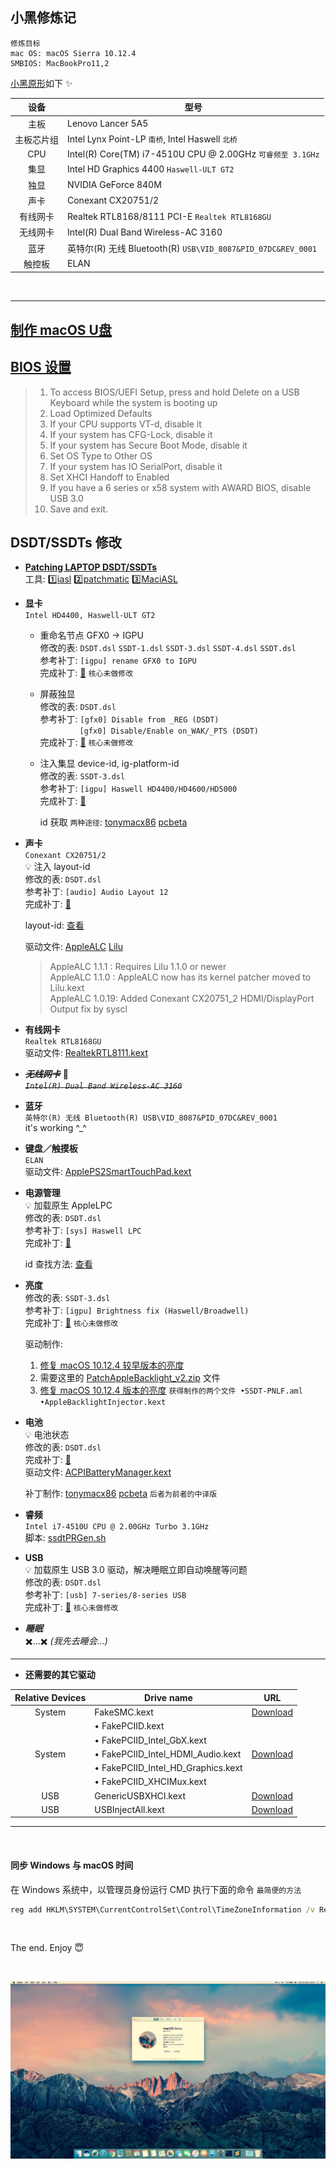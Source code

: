 ## 小黑修炼记

    修炼目标
    mac OS: macOS Sierra 10.12.4
    SMBIOS: MacBookPro11,2

[小黑原形](http://www.lenovo.com.cn/product/50081.html "LENOVO 小新 V2000 Bigger 版")如下 :sparkles:

设备 | 型号
:-: | -
主板 | Lenovo Lancer 5A5
主板芯片组 | Intel Lynx Point-LP `南桥`, Intel Haswell `北桥`
CPU | Intel(R) Core(TM) i7-4510U CPU @ 2.00GHz `可睿频至 3.1GHz`
集显 | Intel HD Graphics 4400 `Haswell-ULT GT2`
独显 | NVIDIA GeForce 840M
声卡 | Conexant CX20751/2
有线网卡 | Realtek RTL8168/8111 PCI-E `Realtek RTL8168GU`
无线网卡 | Intel(R) Dual Band Wireless-AC 3160
蓝牙 | 英特尔(R) 无线 Bluetooth(R) `USB\VID_8087&PID_07DC&REV_0001`
触控板 | ELAN

&nbsp;

---

## [制作 macOS U盘](https://www.tonymacx86.com/threads/unibeast-install-macos-sierra-on-any-supported-intel-based-pc.200564/#create_unibeast)


## [BIOS 设置](https://www.tonymacx86.com/threads/unibeast-install-macos-sierra-on-any-supported-intel-based-pc.200564/#uefi_settings)
> 1. To access BIOS/UEFI Setup, press and hold Delete on a USB Keyboard while the system is booting up
> 2. Load Optimized Defaults
> 3. If your CPU supports VT-d, disable it
> 4. If your system has CFG-Lock, disable it
> 5. If your system has Secure Boot Mode, disable it
> 6. Set OS Type to Other OS
> 7. If your system has IO SerialPort, disable it
> 8. Set XHCI Handoff to Enabled
> 9. If you have a 6 series or x58 system with AWARD BIOS, disable USB 3.0
> 10. Save and exit.


## DSDT/SSDTs 修改
-   **[Patching LAPTOP DSDT/SSDTs](https://www.tonymacx86.com/threads/guide-patching-laptop-dsdt-ssdts.152573/)**  
    工具:
    :one:[iasl](https://bitbucket.org/RehabMan/acpica/downloads/)
    :two:[patchmatic](https://bitbucket.org/RehabMan/os-x-maciasl-patchmatic/downloads/)
    :three:[MaciASL](https://bitbucket.org/RehabMan/os-x-maciasl-patchmatic/downloads/)


-   **显卡**  
    `Intel HD4400, Haswell-ULT GT2`  

    * 重命名节点 GFX0 -> IGPU  
    修改的表: `DSDT.dsl` `SSDT-1.dsl` `SSDT-3.dsl` `SSDT-4.dsl` `SSDT.dsl`  
    参考补丁: `[igpu] rename GFX0 to IGPU`  
    完成补丁: [:page_facing_up:](graphics_rename_node.txt) `核心未做修改`

    * 屏蔽独显  
    修改的表: `DSDT.dsl`  
    参考补丁: `[gfx0] Disable from _REG (DSDT)`  
    &nbsp;&nbsp;&nbsp;&nbsp;&nbsp;&nbsp;&nbsp;&nbsp;&nbsp;&nbsp;&nbsp;&nbsp;&nbsp;&nbsp;&nbsp;
             `[gfx0] Disable/Enable on_WAK/_PTS (DSDT)`  
    完成补丁: [:page_facing_up:](graphics_disable_nv.txt) `核心未做修改`

    * 注入集显 device-id, ig-platform-id  
    修改的表: `SSDT-3.dsl`  
    参考补丁: `[igpu] Haswell HD4400/HD4600/HD5000`  
    完成补丁: [:page_facing_up:](graphics_inject_id.txt)

        id 获取 `两种途径`:
        [tonymacx86](https://www.tonymacx86.com/threads/fix-intel-hd4200-hd4400-hd4600-mobile-on-yosemite.145427/)
        [pcbeta](http://bbs.pcbeta.com/viewthread-1465761-1-1.html)


-   **声卡**  
    `Conexant CX20751/2`  
    :bulb: 注入 layout-id  
    修改的表: `DSDT.dsl`  
    参考补丁: `[audio] Audio Layout 12`  
    完成补丁: [:page_facing_up:](audio.txt)

    layout-id: [查看](https://github.com/vit9696/AppleALC/wiki/Supported-codecs)

    驱动文件:
    [AppleALC](https://github.com/vit9696/AppleALC)
    [Lilu](https://github.com/vit9696/Lilu)
    > AppleALC 1.1.1 : Requires Lilu 1.1.0 or newer  
    > AppleALC 1.1.0 : AppleALC now has its kernel patcher moved to Lilu.kext  
    > AppleALC 1.0.19: Added Conexant CX20751_2 HDMI/DisplayPort Output fix by syscl

-   **有线网卡**  
    `Realtek RTL8168GU`  
    驱动文件: [RealtekRTL8111.kext](https://bitbucket.org/RehabMan/os-x-realtek-network/downloads)

-   ~~***无线网卡***~~ :ghost:  
    ~~*`Intel(R) Dual Band Wireless-AC 3160`*~~

-   **蓝牙**  
    `英特尔(R) 无线 Bluetooth(R) USB\VID_8087&PID_07DC&REV_0001`  
    it's working ^\_^


-   **键盘／触摸板**  
    `ELAN`  
    驱动文件: [ApplePS2SmartTouchPad.kext](http://forum.osxlatitude.com/index.php?/topic/1948-elan-focaltech-and-synaptics-smart-touchpad-driver-mac-os-x/)


-   **电源管理**  
    :bulb: 加载原生 AppleLPC  
    修改的表: `DSDT.dsl`  
    参考补丁: `[sys] Haswell LPC`  
    完成补丁: [:page_facing_up:](lpc.txt)

    id 查找方法: [查看](http://bbs.pcbeta.com/viewthread-1473630-1-1.html)

-   **亮度**  
    修改的表: `SSDT-3.dsl`  
    参考补丁: `[igpu] Brightness fix (Haswell/Broadwell)`  
    完成补丁: [:page_facing_up:](brightness.txt) `核心未做修改`

    驱动制作:
    1. [修复 macOS 10.12.4 较早版本的亮度](https://www.tonymacx86.com/threads/guide-patching-dsdt-ssdt-for-laptop-backlight-control.152659/)
    2. 需要这里的
    [PatchAppleBacklight_v2.zip](https://www.tonymacx86.com/threads/native-brightness-working-without-blinkscreen-using-patched-applebacklight-kext.121031/)
    文件
    3. [修复 macOS 10.12.4 版本的亮度](https://www.tonymacx86.com/threads/guide-laptop-backlight-control-using-applebacklightinjector-kext.218222/)
    `获得制作的两个文件 •SSDT-PNLF.aml •AppleBacklightInjector.kext`

-   **电池**  
    :bulb: 电池状态  
    修改的表: `DSDT.dsl`  
    完成补丁: [:page_facing_up:](battery.txt)  
    驱动文件: [ACPIBatteryManager.kext](https://bitbucket.org/RehabMan/os-x-acpi-battery-driver/downloads/)

    补丁制作:
    [tonymacx86](https://www.tonymacx86.com/threads/guide-how-to-patch-dsdt-for-working-battery-status.116102/)
    [pcbeta](http://bbs.pcbeta.com/viewthread-1521462-1-1.html)
    `后者为前者的中译版`

-   **睿频**  
    `Intel i7-4510U CPU @ 2.00GHz Turbo 3.1GHz`  
    脚本: [ssdtPRGen.sh](https://github.com/Piker-Alpha/ssdtPRGen.sh)

-   **USB**  
    :bulb: 加载原生 USB 3.0 驱动，解决睡眠立即自动唤醒等问题  
    修改的表: `DSDT.dsl`  
    参考补丁: `[usb] 7-series/8-series USB`  
    完成补丁: [:page_facing_up:](usb.txt) `核心未做修改`

-   **_睡眠_**  
    :heavy_multiplication_x:...:heavy_multiplication_x: *(我先去睡会...)*

---

-   **还需要的其它驱动**  

Relative Devices | Drive name | URL
:-----:| ---------------------------------- | ---------------------------------
System | FakeSMC.kext                       | [Download](https://bitbucket.org/RehabMan/os-x-fakesmc-kozlek/downloads/)
&nbsp; | • FakePCIID.kext                   | &nbsp;
&nbsp; | • FakePCIID_Intel_GbX.kext         | &nbsp;
System | • FakePCIID_Intel_HDMI_Audio.kext  | [Download](https://bitbucket.org/RehabMan/os-x-fake-pci-id/downloads/)
&nbsp; | • FakePCIID_Intel_HD_Graphics.kext | &nbsp;
&nbsp; | • FakePCIID_XHCIMux.kext           | &nbsp;
USB    | GenericUSBXHCI.kext                | [Download](https://bitbucket.org/RehabMan/os-x-generic-usb3/downloads/)
USB    | USBInjectAll.kext                  | [Download](https://bitbucket.org/RehabMan/os-x-usb-inject-all/downloads/)

---

&nbsp;

#### 同步 Windows 与 macOS 时间
在 Windows 系统中，以管理员身份运行 CMD 执行下面的命令 `最简便的方法`  
```cmd
reg add HKLM\SYSTEM\CurrentControlSet\Control\TimeZoneInformation /v RealTimeIsUniversal /t REG_DWORD /d 1
```

&nbsp;

The end. Enjoy :innocent:

&nbsp;

![whoami ^\_^](whoami.jpg)
